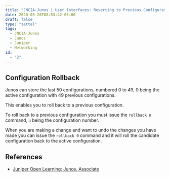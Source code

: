 ```yaml
---
title: "JNCIA-Junos | User Interfaces: Reverting to Previous Configuration"
date: 2020-05-26T08:53:42-05:00
draft: false
type: "zettel"
tags:
  - JNCIA-Junos
  - Junos
  - Juniper
  - Networking
id:
  - "2"
---
```

## Configuration Rollback
Junos can store the last 50 configurations, numbered 0 to 49, 0 being the active configuration with 49 previous configurations. 

This enables you to roll back to a previous configuration. 

To roll back to a previous configuration you must issue the `rollback n` command, `n` being the configuration number.

When you are making a change and want to undo the changes you have made you can issue the `rollback 0` command and it will roll the candidate configuration back to the active configuration.

## References
  * [Juniper Open Learning: Junos, Associate](https://cloud.contentraven.com/junosgenius/learningpath-detail/1004/3/0/1)